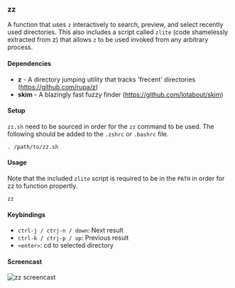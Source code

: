 ### zz

A function that uses `z` interactively to search, preview, and select recently used directories. This
also includes a script called `zlite` (code shamelessly extracted from z) that allows `z` to be used
invoked from any arbitrary process.

#### Dependencies

* **z** - A directory jumping utility that tracks 'frecent' directories (https://github.com/rupa/z)
* **skim** - A blazingly fast fuzzy finder (https://github.com/lotabout/skim)

#### Setup

`zz.sh` need to be sourced in order for the `zz` command to be used. The following should be added
to the `.zshrc` or `.bashrc` file.

    . /path/to/zz.sh

#### Usage

Note that the included `zlite` script is required to be in the `PATH` in order for zz to function
propertly.

    zz
    
#### Keybindings

* `ctrl-j / ctrj-n / down`: Next result
* `ctrl-k / ctrj-p / up`: Previous result
* `<enter>`: cd to selected directory

#### Screencast

![zz screencast](http://drop.bryan.sh/3SqhCY8QSj.gif)

